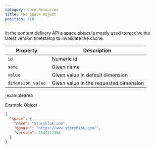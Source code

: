 ```yaml
---
category: Core Resources
title: The Space Object
position: 210
---
```


In the content delivery API a space object is mostly used to receive the latest version timestamp to invalidate the cache.

| Property            | Description          |
|---------------------|----------------------|
| `id`                | Numeric id | 
| `name`              | Given name  | 
| `value`             | Given value in default dimension | 
| `dimension_value`   | Given value in the requested dimension | 

;examplearea

Example Object

```json
{
  "space": {
    "name": "Storyblok.com",
    "domain": "https://www.storyblok.com/",
    "version": 1544117388
  }
}
```